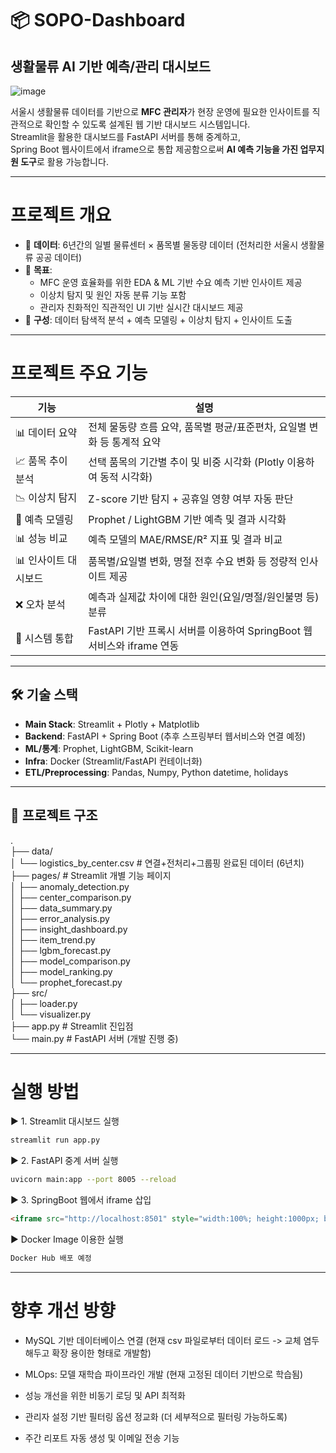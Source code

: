 # 📦 SOPO-Dashboard

## 생활물류 AI 기반 예측/관리 대시보드
![image](https://github.com/user-attachments/assets/7f20dc65-ff28-4e67-ade7-89f2d5430658)



서울시 생활물류 데이터를 기반으로 **MFC 관리자**가 현장 운영에 필요한 인사이트를 직관적으로 확인할 수 있도록 설계된 웹 기반 대시보드 시스템입니다.  
Streamlit을 활용한 대시보드를 FastAPI 서버를 통해 중계하고, <br>
Spring Boot 웹사이트에서 iframe으로 통합 제공함으로써 **AI 예측 기능을 가진 업무지원 도구**로 활용 가능합니다.

---

# 프로젝트 개요

- 📅 **데이터**: 6년간의 일별 물류센터 × 품목별 물동량 데이터 (전처리한 서울시 생활물류 공공 데이터)
- 🎯 **목표**: 
  - MFC 운영 효율화를 위한 EDA & ML 기반 수요 예측 기반 인사이트 제공
  - 이상치 탐지 및 원인 자동 분류 기능 포함
  - 관리자 친화적인 직관적인 UI 기반 실시간 대시보드 제공
- 🧱 **구성**: 데이터 탐색적 분석 + 예측 모델링 + 이상치 탐지 + 인사이트 도출

---

# 프로젝트 주요 기능

| 기능 | 설명 |
|------|------|
| 📊 데이터 요약 | 전체 물동량 흐름 요약, 품목별 평균/표준편차, 요일별 변화 등 통계적 요약 |
| 📈 품목 추이 분석 | 선택 품목의 기간별 추이 및 비중 시각화 (Plotly 이용하여 동적 시각화) |
| 📉 이상치 탐지 | Z-score 기반 탐지 + 공휴일 영향 여부 자동 판단 |
| 🧠 예측 모델링 | Prophet / LightGBM 기반 예측 및 결과 시각화 |
| 📊 성능 비교 | 예측 모델의 MAE/RMSE/R² 지표 및 결과 비교 |
| 📊 인사이트 대시보드 | 품목별/요일별 변화, 명절 전후 수요 변화 등 정량적 인사이트 제공 |
| ❌ 오차 분석 | 예측과 실제값 차이에 대한 원인(요일/명절/원인불명 등) 분류 |
| 🧩 시스템 통합 | FastAPI 기반 프록시 서버를 이용하여 SpringBoot 웹서비스와 iframe 연동 |
---


## 🛠 기술 스택

- **Main Stack**: Streamlit + Plotly + Matplotlib
- **Backend**: FastAPI + Spring Boot (추후 스프링부터 웹서비스와 연결 예정)
- **ML/통계**: Prophet, LightGBM, Scikit-learn
- **Infra**: Docker (Streamlit/FastAPI 컨테이너화)
- **ETL/Preprocessing**: Pandas, Numpy, Python datetime, holidays

---

## 📁 프로젝트 구조

.  <br>
├── data/  <br>
│ └── logistics_by_center.csv # 연결+전처리+그룹핑 완료된 데이터 (6년치)  <br>
├── pages/ # Streamlit 개별 기능 페이지 <br>
│ ├── anomaly_detection.py <br>
│ ├── center_comparison.py <br>
│ ├── data_summary.py <br>
│ ├── error_analysis.py <br>
│ ├── insight_dashboard.py <br>
│ ├── item_trend.py <br>
│ ├── lgbm_forecast.py <br>
│ ├── model_comparison.py <br>
│ ├── model_ranking.py <br>
│ └── prophet_forecast.py <br>
├── src/  <br>
│ ├── loader.py <br>
│ └── visualizer.py <br>
├── app.py # Streamlit 진입점 <br>
└── main.py # FastAPI 서버 (개발 진행 중) <br>

---
# 실행 방법

▶︎ 1. Streamlit 대시보드 실행
```bash
streamlit run app.py
```
▶︎ 2. FastAPI 중계 서버 실행
```bash
uvicorn main:app --port 8005 --reload
```
▶︎ 3. SpringBoot 웹에서 iframe 삽입
```html
<iframe src="http://localhost:8501" style="width:100%; height:1000px; border:none;"></iframe>
```
▶︎ Docker Image 이용한 실행
```bash
Docker Hub 배포 예정
```

---

# 향후 개선 방향

- MySQL 기반 데이터베이스 연결 (현재 csv 파일로부터 데이터 로드 -> 교체 염두해두고 확장 용이한 형태로 개발함)

- MLOps: 모델 재학습 파이프라인 개발 (현재 고정된 데이터 기반으로 학습됨)

- 성능 개선을 위한 비동기 로딩 및 API 최적화

- 관리자 설정 기반 필터링 옵션 정교화 (더 세부적으로 필터링 가능하도록)

- 주간 리포트 자동 생성 및 이메일 전송 기능

